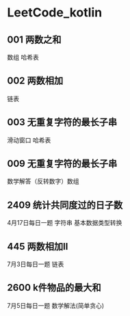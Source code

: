 # LeetCode_kotlin

## 001 两数之和

数组 哈希表

## 002 两数相加

链表

## 003 无重复字符的最长子串

滑动窗口 哈希表

## 009 无重复字符的最长子串

数学解答（反转数字）数组

## 2409 统计共同度过的日子数

4月17日每日一题
字符串 基本数据类型转换

## 445 两数相加II

7月3日每日一题
链表

## 2600 k件物品的最大和

7月5日每日一题
数学解法(简单贪心)